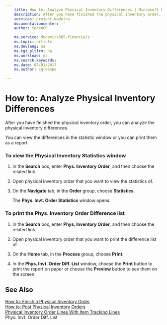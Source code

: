 ```yaml
---
    title: How to: Analyze Physical Inventory Differences | Microsoft Docs
    description: After you have finished the physical inventory order, you can analyze the physical inventory differences.
    services: project-madeira
    documentationcenter: ''
    author: SorenGP

    ms.service: dynamics365-financials
    ms.topic: article
    ms.devlang: na
    ms.tgt_pltfrm: na
    ms.workload: na
    ms.search.keywords:
    ms.date: 07/01/2017
    ms.author: sgroespe

---
```

# How to: Analyze Physical Inventory Differences
After you have finished the physical inventory order, you can analyze the physical inventory differences.  
  
 You can view the differences in the statistic window or you can print them as a report.  
  
### To view the Physical Inventory Statistics window  
  
1.  In the **Search** box, enter **Phys. Inventory Order**, and then choose the related link.  
  
2.  Open physical inventory order that you want to view the statistics of.  
  
3.  On the **Navigate** tab, in the **Order** group, choose **Statistics**.  
  
     The **Phys. Invt. Order Statistics** window opens.  
  
### To print the Phys. Inventory Order Difference list  
  
1.  In the **Search** box, enter **Phys. Inventory Order**, and then choose the related link.  
  
2.  Open physical inventory order that you want to print the difference list of.  
  
3.  On the **Home** tab, in the **Process** group, choose **Print**.  
  
4.  In the **Phys. Invt. Order Diff. List** window, choose the **Print** button to print the report on paper or choose the **Preview** button to see them on the screen.  
  
## See Also  
 [How to: Finish a Physical Inventory Order](how-to-finish-a-physical-inventory-order.md)   
 [How to: Post Physical Inventory Orders](how-to-post-physical-inventory-orders.md)   
 [Physical Inventory Order Lines With Item Tracking Lines](physical-inventory-order-lines-with-item-tracking-lines.md)   
 Phys. Invt. Order Diff. List